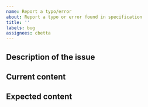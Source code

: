 ```yaml
---
name: Report a typo/error
about: Report a typo or error found in specification
title: ''
labels: bug
assignees: cbetta
---
```


## Description of the issue

<!-- Replace this text with a description of what issue you have discovered -->
<!-- Please include as to why you think the issue is an issue. -->
<!-- If you are a Boxer, let us know  -->
<!-- If possible, try applying the fix yourself and provide us with a Pull Request -->

## Current content
<!-- What does the specification currently say? -->

## Expected content
<!-- What do you think the specification should say instead? -->
